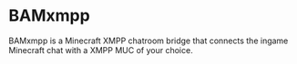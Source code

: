 BAMxmpp
=======
BAMxmpp is a Minecraft XMPP chatroom bridge that connects the ingame Minecraft chat with a XMPP MUC of your choice.
